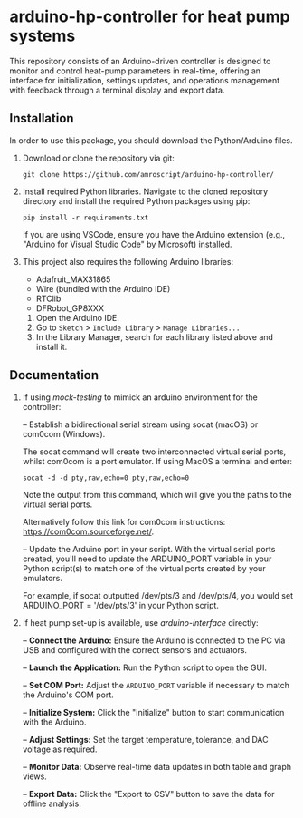 # arduino-hp-controller for heat pump systems
This repository consists of an Arduino-driven controller is designed to monitor and control heat-pump parameters in real-time, offering an interface for initialization, settings updates, and operations management with feedback through a terminal display and export data.

## Installation 

In order to use this package, you should download the Python/Arduino files. 

1. Download or clone the repository via git: 

    `git clone https://github.com/amroscript/arduino-hp-controller/`

2. Install required Python libraries. Navigate to the cloned repository directory and install the required Python packages using pip:

    `pip install -r requirements.txt`

    If you are using VSCode, ensure you have the Arduino extension (e.g., "Arduino for Visual Studio Code" by Microsoft) installed.

3. This project also requires the following Arduino libraries: 

    - Adafruit_MAX31865
    - Wire (bundled with the Arduino IDE)
    - RTClib
    - DFRobot_GP8XXX

    1. Open the Arduino IDE.
    2. Go to `Sketch` > `Include Library` > `Manage Libraries...`
    3. In the Library Manager, search for each library listed above and install it.

## Documentation

1. If using _mock-testing_ to mimick an arduino environment for the controller:

    – Establish a bidirectional serial stream using socat (macOS) or com0com (Windows).

    The socat command will create two interconnected virtual serial ports, whilst com0com is a port emulator. If using MacOS a terminal and enter: 

    `socat -d -d pty,raw,echo=0 pty,raw,echo=0` 

    Note the output from this command, which will give you the paths to the virtual serial ports.

    Alternatively follow this link for com0com instructions: https://com0com.sourceforge.net/.

    – Update the Arduino port in your script. With the virtual serial ports created, you'll need to update the ARDUINO_PORT variable in your Python script(s) to match one of the virtual ports created by your emulators.

    For example, if socat outputted /dev/pts/3 and /dev/pts/4, you would set ARDUINO_PORT = '/dev/pts/3' in your Python script.

2. If heat pump set-up is available, use _arduino-interface_ directly:

    – **Connect the Arduino:** Ensure the Arduino is connected to the PC via USB and configured with the correct sensors and actuators.

    – **Launch the Application:** Run the Python script to open the GUI.

    – **Set COM Port:** Adjust the `ARDUINO_PORT` variable if necessary to match the Arduino's COM port.

    – **Initialize System:** Click the "Initialize" button to start communication with the Arduino.

    – **Adjust Settings:** Set the target temperature, tolerance, and DAC voltage as required.

    – **Monitor Data:** Observe real-time data updates in both table and graph views.

    – **Export Data:** Click the "Export to CSV" button to save the data for offline analysis.






